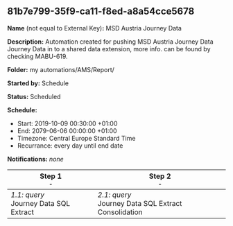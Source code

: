 ## 81b7e799-35f9-ca11-f8ed-a8a54cce5678

**Name** (not equal to External Key)**:** MSD Austria Journey Data

**Description:** Automation created for pushing MSD Austria Journey Data Journey Data in to a shared data extension, more info. can be found by checking MABU-619.


**Folder:** my automations/AMS/Report/

**Started by:** Schedule

**Status:** Scheduled

**Schedule:**

* Start: 2019-10-09 00:30:00 +01:00
* End: 2079-06-06 00:00:00 +01:00
* Timezone: Central Europe Standard Time
* Recurrance: every day until end date

**Notifications:** _none_


| Step 1<br>_<small>-</small>_ | Step 2<br>_<small>-</small>_ |
| --- | --- |
| _1.1: query_<br>Journey Data SQL Extract | _2.1: query_<br>Journey Data SQL Extract Consolidation |
